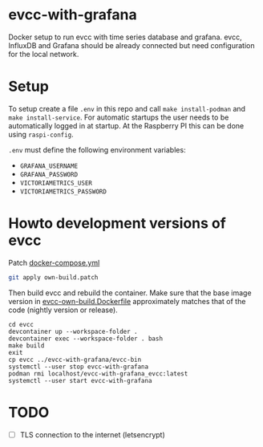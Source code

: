 # evcc-with-grafana
Docker setup to run evcc with time series database and grafana. evcc, InfluxDB and Grafana should be already connected but need configuration for the local network.

# Setup

To setup create a file `.env` in this repo and call `make install-podman` and `make install-service`.
For automatic startups the user needs to be automatically logged in at startup.
At the Raspberry PI this can be done using `raspi-config`.

`.env` must define the following environment variables:

- `GRAFANA_USERNAME`
- `GRAFANA_PASSWORD`
- `VICTORIAMETRICS_USER`
- `VICTORIAMETRICS_PASSWORD`

# Howto development versions of evcc

Patch [docker-compose.yml](docker-compose.yml)

```bash
git apply own-build.patch
```

Then build evcc and rebuild the container.
Make sure that the base image version in [evcc-own-build.Dockerfile](evcc-own-build.Dockerfile) approximately matches that of the code (nightly version or release).

```
cd evcc
devcontainer up --workspace-folder .
devcontainer exec --workspace-folder . bash
make build
exit
cp evcc ../evcc-with-grafana/evcc-bin
systemctl --user stop evcc-with-grafana
podman rmi localhost/evcc-with-grafana_evcc:latest
systemctl --user start evcc-with-grafana
```

# TODO

- [ ] TLS connection to the internet (letsencrypt)
